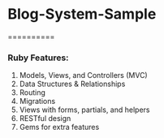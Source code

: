 # Blog-System-Sample
==========

### Ruby Features: 
1. Models, Views, and Controllers (MVC)
2. Data Structures & Relationships
3. Routing
4. Migrations
5. Views with forms, partials, and helpers
6. RESTful design
7. Gems for extra features
